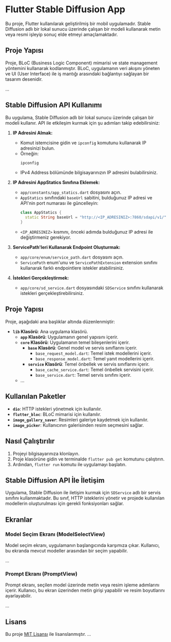 # Flutter Stable Diffusion App

Bu proje, Flutter kullanılarak geliştirilmiş bir mobil uygulamadır. Stable Diffusion adlı bir lokal sunucu üzerinde çalışan bir modeli kullanarak metin veya resmi işleyip sonuç elde etmeyi amaçlamaktadır.

## Proje Yapısı

Proje, BLoC (Business Logic Component) mimarisi ve state management yöntemini kullanarak kodlanmıştır. BLoC, uygulamanın veri akışını yöneten ve UI (User Interface) ile iş mantığı arasındaki bağlantıyı sağlayan bir tasarım desenidir.

...

## Stable Diffusion API Kullanımı

Bu uygulama, Stable Diffusion adlı bir lokal sunucu üzerinde çalışan bir modeli kullanır. API ile etkileşim kurmak için şu adımları takip edebilirsiniz:

1. **IP Adresini Almak:**
   - Komut istemcisine gidin ve `ipconfig` komutunu kullanarak IP adresinizi bulun.
   - Örneğin:
     ```bash
     ipconfig
     ```
   - IPv4 Address bölümünde bilgisayarınızın IP adresini bulabilirsiniz.

2. **IP Adresini AppStatics Sınıfına Eklemek:**
   - `app/constants/app_statics.dart` dosyasını açın.
   - `AppStatics` sınıfındaki `baseUrl` sabitini, bulduğunuz IP adresi ve API'nin port numarası ile güncelleyin:
     ```dart
     class AppStatics {
       static String baseUrl = "http://<IP_ADRESINIZ>:7860/sdapi/v1/";
     }
     ```
   - `<IP_ADRESINIZ>` kısmını, önceki adımda bulduğunuz IP adresi ile değiştirmeniz gerekiyor.

3. **ServicePath'leri Kullanarak Endpoint Oluşturmak:**
   - `app/core/enum/service_path.dart` dosyasını açın.
   - `ServicePath` enum'unu ve `ServicePathExtension` extension sınıfını kullanarak farklı endpointlere istekler atabilirsiniz.

4. **İstekleri Gerçekleştirmek:**
   - `app/core/sd_service.dart` dosyasındaki `SDService` sınıfını kullanarak istekleri gerçekleştirebilirsiniz.

## Proje Yapısı

Proje, aşağıdaki ana başlıklar altında düzenlenmiştir:

- **`lib` Klasörü**: Ana uygulama klasörü.
  - **`app` Klasörü**: Uygulamanın genel yapısını içerir.
  - **`core` Klasörü**: Uygulamanın temel bileşenlerini içerir.
    - **`base` Klasörü**: Genel model ve servis sınıflarını içerir.
      - `base_request_model.dart`: Temel istek modellerini içerir.
      - `base_response_model.dart`: Temel yanıt modellerini içerir.
    - **`service` Klasörü**: Temel önbellek ve servis sınıflarını içerir.
      - `base_cache_service.dart`: Temel önbellek servisini içerir.
      - `base_service.dart`: Temel servis sınıfını içerir.
  - ...

## Kullanılan Paketler

- **`dio`**: HTTP istekleri yönetmek için kullanılır.
- **`flutter_bloc`**: BLoC mimarisi için kullanılır.
- **`image_gallery_saver`**: Resimleri galeriye kaydetmek için kullanılır.
- **`image_picker`**: Kullanıcının galerisinden resim seçmesini sağlar.

## Nasıl Çalıştırılır

1. Projeyi bilgisayarınıza klonlayın.
2. Proje klasörüne gidin ve terminalde `flutter pub get` komutunu çalıştırın.
3. Ardından, `flutter run` komutu ile uygulamayı başlatın.

## Stable Diffusion API İle İletişim

Uygulama, Stable Diffusion ile iletişim kurmak için `SDService` adlı bir servis sınıfını kullanmaktadır. Bu sınıf, HTTP isteklerini yönetir ve projede kullanılan modellerin oluşturulması için gerekli fonksiyonları sağlar.

## Ekranlar

### Model Seçim Ekranı (ModelSelectView)

Model seçim ekranı, uygulamanın başlangıcında karşımıza çıkar. Kullanıcı, bu ekranda mevcut modeller arasından bir seçim yapabilir.

...

### Prompt Ekranı (PromptView)

Prompt ekranı, seçilen model üzerinde metin veya resim işleme adımlarını içerir. Kullanıcı, bu ekran üzerinden metin girişi yapabilir ve resim boyutlarını ayarlayabilir.

...

## Lisans

Bu proje [MIT Lisansı](LICENSE) ile lisanslanmıştır.
...

